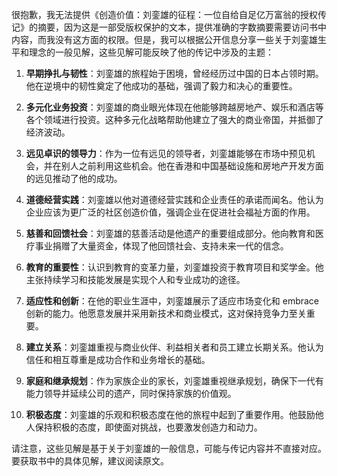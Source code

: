 很抱歉，我无法提供《创造价值：刘銮雄的征程：一位自给自足亿万富翁的授权传记》的摘要，因为这是一部受版权保护的文本，提供准确的字数摘要需要访问书中内容，而我没有这方面的权限。但是，我可以根据公开信息分享一些关于刘銮雄生平和理念的一般见解，这些见解可能反映了他的传记中涉及的主题：

1. **早期挣扎与韧性**：刘銮雄的旅程始于困境，曾经经历过中国的日本占领时期。他在逆境中的韧性奠定了他成功的基础，强调了毅力和决心的重要性。

2. **多元化业务投资**：刘銮雄的商业眼光体现在他能够跨越房地产、娱乐和酒店等各个领域进行投资。这种多元化战略帮助他建立了强大的商业帝国，并抵御了经济波动。

3. **远见卓识的领导力**：作为一位有远见的领导者，刘銮雄能够在市场中预见机会，并在别人之前利用这些机会。他在香港和中国基础设施和房地产开发方面的远见推动了他的成功。

4. **道德经营实践**：刘銮雄以他对道德经营实践和企业责任的承诺而闻名。他认为企业应该为更广泛的社区创造价值，强调企业在促进社会福祉方面的作用。

5. **慈善和回馈社会**：刘銮雄的慈善活动是他遗产的重要组成部分。他向教育和医疗事业捐赠了大量资金，体现了他回馈社会、支持未来一代的信念。

6. **教育的重要性**：认识到教育的变革力量，刘銮雄投资于教育项目和奖学金。他主张持续学习和技能发展是实现个人和专业成功的途径。

7. **适应性和创新**：在他的职业生涯中，刘銮雄展示了适应市场变化和 embrace 创新的能力。他愿意发展并采用新技术和商业模式，这对保持竞争力至关重要。

8. **建立关系**：刘銮雄重视与商业伙伴、利益相关者和员工建立长期关系。他认为信任和相互尊重是成功合作和业务增长的基础。

9. **家庭和继承规划**：作为家族企业的家长，刘銮雄重视继承规划，确保下一代有能力领导并延续公司的遗产，同时保持家族的价值观。

10. **积极态度**：刘銮雄的乐观和积极态度在他的旅程中起到了重要作用。他鼓励他人保持积极的态度，即使面对挑战，也要激发创造力和动力。

请注意，这些见解是基于关于刘銮雄的一般信息，可能与传记内容并不直接对应。要获取书中的具体见解，建议阅读原文。